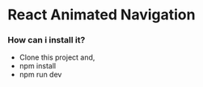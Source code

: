 # React Animated Navigation

### How can i install it?

* Clone this project and, </br>
* npm install </br>
* npm run dev
